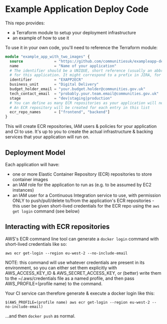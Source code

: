 # Example Application Deploy Code

This repo provides:
* a Terraform module to setup your deployment infrastructure
* an example of how to use it

To use it in your own code, you'll need to reference the Terraform module:

```terraform
module "example_app_with_two_images" {
  source              = "https://github.com/communitiesuk/exampleapp-deploy/modules/application_with_ecr"
  name                = "Name of your application"
  # The identifier should be a UNIQUE, short reference (usually an abbreviation)
  # for this application. It might correspond to a prefix in JIRA, for example.
  identifier          = "EXAPP2ECR"
  business_unit       = "Digital Delivery"
  budget_holder_email = "your.budget.holder@communities.gov.uk"
  tech_contact_email  = "probably.your.team.email@communities.gov.uk"
  stage               = "dev|staging|production"
  # You can define as many ECR repositories as your application will need.
  # An ECR repository will be created for each entry in this list
  ecr_repo_names      = ["frontend", "backend"]
}
```

This will create ECR repositories, IAM users & policies for your application and
CI to use. It's up to you to create the actual infrastructure & backing services
that your application will run on.

## Deployment Model

Each application will have:
* one or more Elastic Container Repository (ECR) repositories to store container images
* an IAM role for the application to run as (e.g. to be assumed by EC2 instances)
* an IAM user for a Continuous Integration service to use, with permission ONLY to push/pull/delete to/from the application's ECR repositories - this user be given short-lived credentials for the ECR repo using the `aws get login` command (see below)


## Interacting with ECR repositories

AWS's ECR command line tool can generate a `docker login` command with short-lived credentials like so:
```
aws ecr get-login --region eu-west-2 --no-include-email
```
NOTE: this command will use whatever credentials are present in its environment, so you can either set them explicitly with AWS_ACCESS_KEY_ID & AWS_SECRET_ACCESS_KEY, or (better) write them to the ~/.aws/credentials file as a named profile, and then pass AWS_PROFILE=(profile name) to the command.

Your CI service can therefore generate & execute a docker login like this:
```
$(AWS_PROFILE=(profile name) aws ecr get-login --region eu-west-2 --no-include-email)
```
...and then `docker push` as normal.
